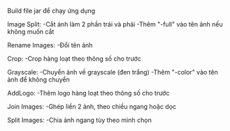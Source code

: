 Build file jar để chạy ứng dụng

Image Split:
-Cắt ảnh làm 2 phần trái và phải
-Thêm "-full" vào tên ảnh nếu không muốn cắt

Rename Images:
-Đổi tên ảnh 

Crop:
-Crop hàng loạt theo thông số cho trước

Grayscale:
-Chuyển ảnh về grayscale (đen trắng)
-Thêm "-color" vào tên ảnh để không chuyển

AddLogo:
-Thêm logo hàng loạt theo thông số cho trước

Join Images:
-Ghép liền 2 ảnh, theo chiều ngang hoặc dọc

Split Images:
-Chia ảnh ngang tùy theo mình chọn